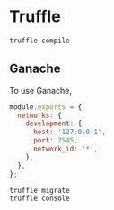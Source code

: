 # Truffle

```zsh
truffle compile
```

## Ganache

To use Ganache,

```js (truffle-config.js)
module.exports = {
  networks: {
    development: {
      host: '127.0.0.1',
      port: 7545,
      network_id: '*',
    },
  },
};
```

```zsh
truffle migrate
truffle console
```
